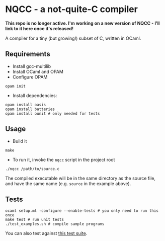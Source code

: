 # NQCC - a not-quite-C compiler

**This repo is no longer active. I'm working on a new version of NQCC - I'll link to it here once it's released!**

A compiler for a tiny (but growing!) subset of C, written in OCaml.

## Requirements
* Install gcc-multilib
* Install OCaml and OPAM
* Configure OPAM
````
opam init
````

* Install dependencies:
```
opam install oasis
opam install batteries
opam install ounit # only needed for tests
````

## Usage
* Build it
```
make
````

* To run it, invoke the `nqcc` script in the project root
```
./nqcc /path/to/source.c
```
The compiled executable will be in the same directory as the source file, and have the same name (e.g. `source` in the example above).

## Tests
```
ocaml setup.ml -configure --enable-tests # you only need to run this once
make test # run unit tests
./test_examples.sh # compile sample programs
````

You can also test against [this test suite](https://github.com/nlsandler/write_a_c_compiler).
